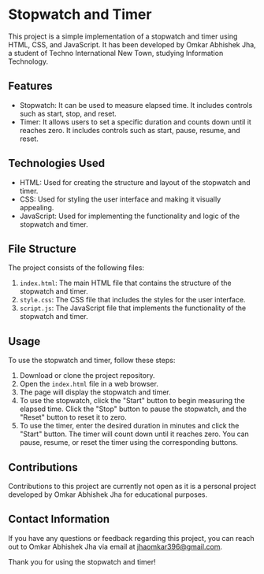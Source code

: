 # Stopwatch and Timer

This project is a simple implementation of a stopwatch and timer using HTML, CSS, and JavaScript. It has been developed by Omkar Abhishek Jha, a student of Techno International New Town, studying Information Technology.

## Features

- Stopwatch: It can be used to measure elapsed time. It includes controls such as start, stop, and reset.
- Timer: It allows users to set a specific duration and counts down until it reaches zero. It includes controls such as start, pause, resume, and reset.

## Technologies Used

- HTML: Used for creating the structure and layout of the stopwatch and timer.
- CSS: Used for styling the user interface and making it visually appealing.
- JavaScript: Used for implementing the functionality and logic of the stopwatch and timer.

## File Structure

The project consists of the following files:

1. `index.html`: The main HTML file that contains the structure of the stopwatch and timer.
2. `style.css`: The CSS file that includes the styles for the user interface.
3. `script.js`: The JavaScript file that implements the functionality of the stopwatch and timer.

## Usage

To use the stopwatch and timer, follow these steps:

1. Download or clone the project repository.
2. Open the `index.html` file in a web browser.
3. The page will display the stopwatch and timer.
4. To use the stopwatch, click the "Start" button to begin measuring the elapsed time. Click the "Stop" button to pause the stopwatch, and the "Reset" button to reset it to zero.
5. To use the timer, enter the desired duration in minutes and click the "Start" button. The timer will count down until it reaches zero. You can pause, resume, or reset the timer using the corresponding buttons.

## Contributions

Contributions to this project are currently not open as it is a personal project developed by Omkar Abhishek Jha for educational purposes.

## Contact Information

If you have any questions or feedback regarding this project, you can reach out to Omkar Abhishek Jha via email at [jhaomkar396@gmail.com](mailto:jhaomkar396@gmail.com).

Thank you for using the stopwatch and timer!
